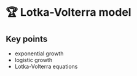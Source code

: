 # :trophy: Lotka-Volterra model

## Key points
 
 * exponential growth
 * logistic growth
 * Lotka-Volterra equations

